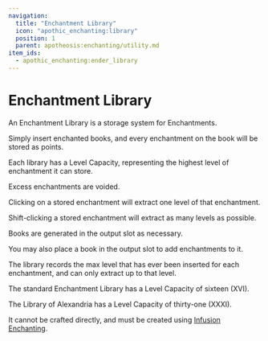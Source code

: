 ```yaml
---
navigation:
  title: "Enchantment Library"
  icon: "apothic_enchanting:library"
  position: 1
  parent: apotheosis:enchanting/utility.md
item_ids:
  - apothic_enchanting:ender_library
---
```


# Enchantment Library

An Enchantment Library is a storage system for Enchantments.

Simply insert enchanted books, and every enchantment on the book will be stored as points.

Each library has a <Color id="gold">Level Capacity</Color>, representing the highest level of enchantment it can store.

Excess enchantments are voided.

Clicking on a stored enchantment will extract one level of that enchantment.

Shift-clicking a stored enchantment will extract as many levels as possible.

Books are generated in the output slot as necessary.

You may also place a book in the output slot to add enchantments to it.

The library records the max level that has ever been inserted for each enchantment, and can only extract up to that level.

The standard <Color id="blue">Enchantment Library</Color> has a <Color id="gold">Level Capacity</Color> of sixteen (XVI).

<Recipe id="apothic_enchanting:library" />

<ItemImage id="apothic_enchanting:ender_library" />

The <Color id="blue">Library of Alexandria</Color> has a <Color id="gold">Level Capacity</Color> of thirty-one (XXXI).

It cannot be crafted directly, and must be created using [Infusion Enchanting](../infusion.md).

